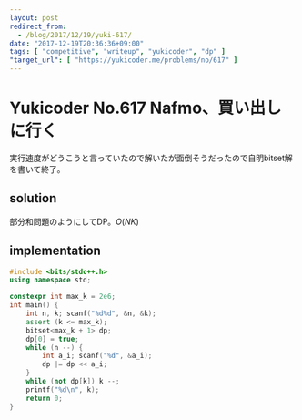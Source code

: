 ```yaml
---
layout: post
redirect_from:
  - /blog/2017/12/19/yuki-617/
date: "2017-12-19T20:36:36+09:00"
tags: [ "competitive", "writeup", "yukicoder", "dp" ]
"target_url": [ "https://yukicoder.me/problems/no/617" ]
---
```


# Yukicoder No.617 Nafmo、買い出しに行く

実行速度がどうこうと言っていたので解いたが面倒そうだったので自明bitset解を書いて終了。

## solution

部分和問題のようにしてDP。$O(NK)$

## implementation

``` c++
#include <bits/stdc++.h>
using namespace std;

constexpr int max_k = 2e6;
int main() {
    int n, k; scanf("%d%d", &n, &k);
    assert (k <= max_k);
    bitset<max_k + 1> dp;
    dp[0] = true;
    while (n --) {
        int a_i; scanf("%d", &a_i);
        dp |= dp << a_i;
    }
    while (not dp[k]) k --;
    printf("%d\n", k);
    return 0;
}
```
